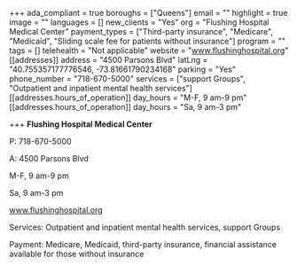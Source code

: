 +++
ada_compliant = true
boroughs = ["Queens"]
email = ""
highlight = true
image = ""
languages = []
new_clients = "Yes"
org = "Flushing Hospital Medical Center"
payment_types = ["Third-party insurance", "Medicare", "Medicaid", "Sliding scale fee for patients without insurance"]
program = ""
tags = []
telehealth = "Not applicable"
website = "www.flushinghospital.org"
[[addresses]]
address = "4500 Parsons Blvd"
latLng = "40.755357177776546, -73.81661790234168"
parking = "Yes"
phone_number = "718-670-5000"
services = ["support Groups", "Outpatient and inpatient mental health services"]
[[addresses.hours_of_operation]]
day_hours = "M-F, 9 am-9 pm"
[[addresses.hours_of_operation]]
day_hours = "Sa, 9 am-3 pm"

+++
**Flushing Hospital Medical Center**

P: 718-670-5000

A: 4500 Parsons Blvd

M-F, 9 am-9 pm

Sa, 9 am-3 pm

www.flushinghospital.org

Services: Outpatient and inpatient mental health services, support Groups

Payment: Medicare, Medicaid, third-party insurance, financial assistance available for those without insurance